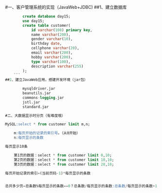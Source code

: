 #一、客户管理系统的实现（JavaWeb+JDBC)
##1、建立数据库
```sql
        create database day15;
        use day15;
        create table customer(
            id varchar(100) primary key,
            name varchar(200),
            gender varchar(10),
            birthday date,
            cellphone varchar(20),
            email varchar(200),
            hobby varchar(200),
            type varchar(100),
            description varchar(255)
        );
    ```
##2、建立JavaWeb应用，搭建开发环境（jar包）

        mysqldriver.jar
        beanutils.jar
        commons-logging.jar
        jstl.jar
        standard.jar

#二、大数据显示时分页（有难度哦）

MySQL:select * from customer limit m,n;

    m:每页开始的记录的索引号。（从0开始）
    n:每页显示的条数

每页显示10条

    第1页的数据：select * from customer limit 0,10;
    第2页的数据：select * from customer limit 10,10;
    第3页的数据：select * from customer limit 20,10;

每页开始记录的索引=(当前页码-1)*每页显示的条数


总共多少页=总条数%每页显示的条数==0？总条数/每页显示的条数:总条数/每页显示的条数+1；


